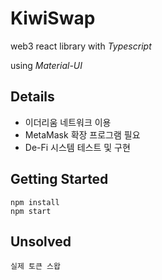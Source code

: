 # KiwiSwap
web3 react library with *Typescript*

using *Material-UI*

## Details
- 이더리움 네트워크 이용
- MetaMask 확장 프로그램 필요
- De-Fi 시스템 테스트 및 구현

## Getting Started
```
npm install
npm start
```

## Unsolved
`실제 토큰 스왑 `
